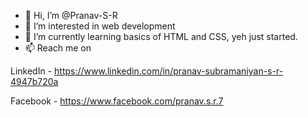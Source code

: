 - 👋 Hi, I’m @Pranav-S-R
- 👀 I’m interested in web development
- 🌱 I’m currently learning basics of HTML and CSS, yeh just started.
- 📫 Reach me on 

LinkedIn - https://www.linkedin.com/in/pranav-subramaniyan-s-r-4947b720a
                 
Facebook - https://www.facebook.com/pranav.s.r.7

<!---
Pranav-S-R/Pranav-S-R is a ✨ special ✨ repository because its `README.md` (this file) appears on your GitHub profile.
You can click the Preview link to take a look at your changes.
--->
